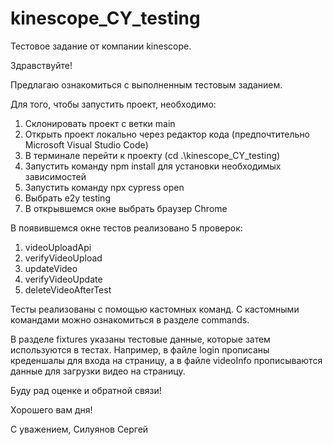 # kinescope_CY_testing
Тестовое задание от компании kinescope.

Здравствуйте!

Предлагаю ознакомиться с выполненным тестовым заданием. 

Для того, чтобы запустить проект, необходимо: 

1. Склонировать проект с ветки main
2. Открыть проект локально через редактор кода (предпочтительно Microsoft Visual Studio Code)
3. В терминале перейти к проекту (cd .\kinescope_CY_testing\)
4. Запустить команду npm install для установки необходимых зависимостей
5. Запустить команду npx cypress open
6. Выбрать e2у testing
7. В открывшемся окне выбрать браузер Chrome

В появившемся окне тестов реализовано 5 проверок: 

1. videoUploadApi
2. verifyVideoUpload
3. updateVideo
4. verifyVideoUpdate
5. deleteVideoAfterTest

Тесты реализованы с помощью кастомных команд. С кастомными командами можно ознакомиться в разделе commands.

В разделе fixtures указаны тестовые данные, которые затем используются в тестах. Например, в файле login прописаны креденшалы для входа на страницу, а в файле videoInfo прописываются данные для загрузки видео на страницу.

Буду рад оценке и обратной связи! 

Хорошего вам дня!

С уважением,
Силуянов Сергей
